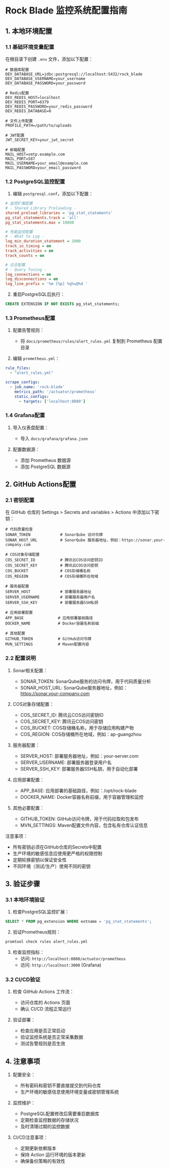 # Rock Blade 监控系统配置指南

## 1. 本地环境配置

### 1.1 基础环境变量配置
在根目录下创建 `.env` 文件，添加以下配置：

```env
# 数据库配置
DEV_DATABASE_URL=jdbc:postgresql://localhost:5432/rock_blade
DEV_DATABASE_USERNAME=your_username
DEV_DATABASE_PASSWORD=your_password

# Redis配置
DEV_REDIS_HOST=localhost
DEV_REDIS_PORT=6379
DEV_REDIS_PASSWORD=your_redis_password
DEV_REDIS_DATABASE=0

# 文件上传配置
PROFILE_PATH=/path/to/uploads

# JWT配置
JWT_SECRET_KEY=your_jwt_secret

# 邮箱配置
MAIL_HOST=smtp.example.com
MAIL_PORT=587
MAIL_USERNAME=your_email@example.com
MAIL_PASSWORD=your_email_password
```

### 1.2 PostgreSQL监控配置

1. 编辑 `postgresql.conf`，添加以下配置：
```ini
# 监控扩展配置
# - Shared Library Preloading -
shared_preload_libraries = 'pg_stat_statements'
pg_stat_statements.track = 'all'
pg_stat_statements.max = 10000

# 性能监控配置
# - What to Log -
log_min_duration_statement = 1000
track_io_timing = on
track_activities = on
track_counts = on

# 日志配置
# - Query Tuning -
log_connections = on
log_disconnections = on
log_line_prefix = '%m [%p] %q%u@%d '
```

2. 重启PostgreSQL后执行：
```sql
CREATE EXTENSION IF NOT EXISTS pg_stat_statements;
```

### 1.3 Prometheus配置

1. 配置告警规则：
   - 将 `docs/prometheus/rules/alert_rules.yml` 复制到 Prometheus 配置目录

2. 编辑 `prometheus.yml`：
```yaml
rule_files:
  - "alert_rules.yml"

scrape_configs:
  - job_name: 'rock-blade'
    metrics_path: '/actuator/prometheus'
    static_configs:
      - targets: ['localhost:8080']
```

### 1.4 Grafana配置

1. 导入仪表盘配置：
   - 导入 `docs/grafana/grafana.json`

2. 配置数据源：
   - 添加 Prometheus 数据源
   - 添加 PostgreSQL 数据源

## 2. GitHub Actions配置

### 2.1 密钥配置
在 GitHub 仓库的 Settings > Secrets and variables > Actions 中添加以下密钥：

```plaintext
# 代码质量检查
SONAR_TOKEN             # SonarQube 访问令牌
SONAR_HOST_URL          # SonarQube 服务器地址，例如：https://sonar.your-company.com

# COS对象存储配置
COS_SECRET_ID           # 腾讯云COS访问密钥ID
COS_SECRET_KEY          # 腾讯云COS访问密钥
COS_BUCKET              # COS存储桶名称
COS_REGION              # COS存储桶所在地域

# 服务器配置
SERVER_HOST             # 部署服务器地址
SERVER_USERNAME         # 部署服务器用户名
SERVER_SSH_KEY          # 部署服务器SSH私钥

# 应用部署配置
APP_BASE               # 应用部署基础路径
DOCKER_NAME            # Docker容器名称前缀

# 其他配置
GITHUB_TOKEN           # GitHub访问令牌
MVN_SETTINGS           # Maven配置内容
```

### 2.2 配置说明

1. Sonar相关配置：
   - SONAR_TOKEN: SonarQube服务的访问令牌，用于代码质量分析
   - SONAR_HOST_URL: SonarQube服务器地址，例如：https://sonar.your-company.com

2. COS对象存储配置：
   - COS_SECRET_ID: 腾讯云COS访问密钥ID
   - COS_SECRET_KEY: 腾讯云COS访问密钥
   - COS_BUCKET: COS存储桶名称，用于存储应用构建产物
   - COS_REGION: COS存储桶所在地域，例如：ap-guangzhou

3. 服务器配置：
   - SERVER_HOST: 部署服务器地址，例如：your-server.com
   - SERVER_USERNAME: 部署服务器登录用户名
   - SERVER_SSH_KEY: 部署服务器SSH私钥，用于自动化部署

4. 应用部署配置：
   - APP_BASE: 应用部署的基础路径，例如：/opt/rock-blade
   - DOCKER_NAME: Docker容器名称前缀，用于容器管理和监控

5. 其他必要配置：
   - GITHUB_TOKEN: GitHub访问令牌，用于代码拉取和包发布
   - MVN_SETTINGS: Maven配置文件内容，包含私有仓库认证信息

注意事项：
- 所有密钥必须在GitHub仓库的Secrets中配置
- 生产环境的敏感信息应使用更严格的权限控制
- 定期轮换密钥以保证安全性
- 不同环境（测试/生产）使用不同的密钥

## 3. 验证步骤

### 3.1 本地环境验证
1. 检查PostgreSQL监控扩展：
```sql
SELECT * FROM pg_extension WHERE extname = 'pg_stat_statements';
```

2. 验证Prometheus规则：
```bash
promtool check rules alert_rules.yml
```

3. 检查监控指标：
   - 访问: `http://localhost:8080/actuator/prometheus`
   - 访问: `http://localhost:3000` (Grafana)

### 3.2 CI/CD验证
1. 检查 GitHub Actions 工作流：
   - 访问仓库的 Actions 页面
   - 确认 CI/CD 流程正常运行

2. 验证部署：
   - 检查应用是否正常启动
   - 验证监控系统是否正常采集数据
   - 测试告警规则是否生效

## 4. 注意事项

1. 配置安全：
   - 所有密码和密钥不要直接提交到代码仓库
   - 生产环境的敏感信息使用环境变量或密钥管理系统

2. 监控维护：
   - PostgreSQL配置修改后需要重启数据库
   - 定期检查监控数据的存储状况
   - 及时清理过期的监控数据

3. CI/CD注意事项：
   - 定期更新依赖版本
   - 保持 Action 运行环境的版本更新
   - 确保备份策略的有效性

